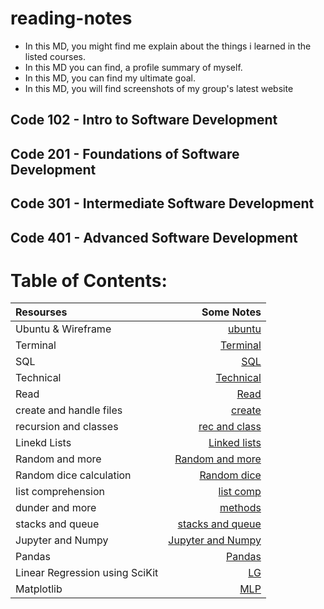 # reading-notes

- In this MD, you might find me explain about the things i learned in the listed courses.
- In this MD you can find, a profile summary of myself.
- In this MD, you can find my ultimate goal.
- In this MD, you will find screenshots of my group's latest website

## Code 102 - Intro to Software Development
## Code 201 - Foundations of Software Development
## Code 301 - Intermediate Software Development
## Code 401 - Advanced Software Development

# Table of Contents:

|Resourses    | Some Notes     |
| :---        |            ---: |
| Ubuntu & Wireframe   | [ubuntu](./Ubuntu.md)   |
| Terminal    | [Terminal](./Terminal.md)      |
| SQL    | [SQL](./SQL.md)      |
| Technical    | [Technical](./Technical.md)      |
| Read    | [Read](./Read.md)      |
| create and handle files    | [create](./create_readfile.md)      |
| recursion and classes    | [rec and class](./recur_classes.md)      |
| Linekd Lists    | [Linked lists](./linked_lists.md)      |
| Random and more    | [Random and more](./randomandmore.md)      |
| Random dice calculation    | [Random dice](./randomcalc.md)      |
| list comprehension    | [list comp](./listcomp.md)      |
| dunder and more    | [methods](./dnm.md)      |
| stacks and queue    | [stacks and queue](./snq.md)      |
| Jupyter and Numpy     | [Jupyter and Numpy](./jnn.md)      |
| Pandas     | [Pandas](./bnw.md)      |
| Linear Regression using SciKit     | [LG](./lg.md)      |
| Matplotlib     | [MLP](./mlp.md)      |
